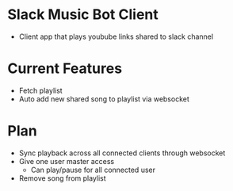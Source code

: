# Slack Music Bot Client

- Client app that plays youbube links shared to slack channel

# Current Features
- Fetch playlist
- Auto add new shared song to playlist via websocket

# Plan
- Sync playback across all connected clients through websocket
- Give one user master access
  - Can play/pause for all connected user
- Remove song from playlist


